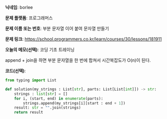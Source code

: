 **닉네임**: borlee

**문제 플랫폼**: 프로그래머스

**문제 이름 또는 번호**: 부분 문자열 이어 붙여 문자열 만들기

**문제 링크**: https://school.programmers.co.kr/learn/courses/30/lessons/181911

**오늘의 메모(선택)**: 
코딩 기초 트레이닝

append + join을 하면 부분 문자열을 한 번에 합쳐서 시간복잡도가 O(n)이 된다.

**코드(선택)**:

```python
from typing import List

def solution(my_strings : List[str], parts: List[List[int]]) -> str:
    strings : list[str] = []
    for i, (start, end) in enumerate(parts):
        strings.append(my_strings[i][start : end + 1])
    result: str = "".join(strings)
    return result
```